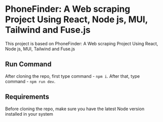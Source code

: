 # PhoneFinder: A Web scraping Project Using React, Node js, MUI, Tailwind and Fuse.js

This project is based on PhoneFinder: A Web scraping Project Using React, Node js, MUI, Tailwind and Fuse.js

## Run Command
After cloning the repo, first type command - `npm i`. After that, type command - `npm run dev`.

## Requirements
Before cloning the repo, make sure you have the latest Node version installed in your system